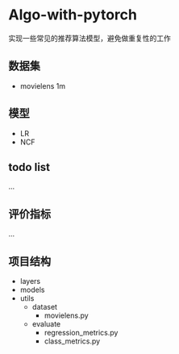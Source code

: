 # Algo-with-pytorch
实现一些常见的推荐算法模型，避免做重复性的工作

## 数据集
- movielens 1m

## 模型
- LR
- NCF

## todo list
...


## 评价指标
...

## 项目结构

- layers
- models
- utils
    - dataset
        - movielens.py
    - evaluate
        - regression_metrics.py
        - class_metrics.py